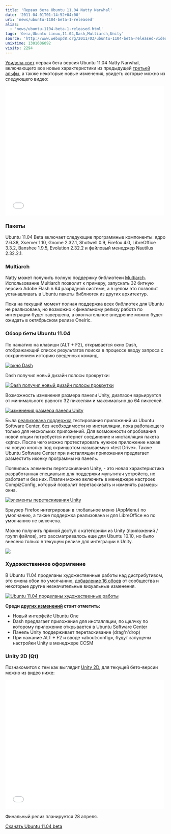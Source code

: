 ```yaml
---
title: 'Первая бета Ubuntu 11.04 Natty Narwhal'
date: '2011-04-01T01:14:52+04:00'
uri: 'news/ubuntu-1104-beta-1-released'
alias: 
  - 'news/ubuntu-1104-beta-1-released.html'
tags: 'бета,Ubuntu Linux,11.04,Dash,Multiarch,Unity'
source: 'http://www.webupd8.org/2011/03/ubuntu-1104-beta-released-video.html'
unixtime: 1301606092
visits: 2294
---
```

[Увидела свет](http://releases.ubuntu.com/11.04) первая бета версия Ubuntu 11.04 Natty Narwhal, включающего все новые характеристики из предыдущей [третьей альфы](news/ubuntu-natty-narwhal-11-04-alpha-3), а также некоторые новые изменения, увидеть которые можно из следующего видео:

<iframe title="YouTube video player" width="500" height="405" src="//www.youtube.com/embed/dOPOGqHuya4" frameborder="0" allowfullscreen=""></iframe>

### Пакеты

Ubuntu 11.04 Beta включает cледующие программные компоненты: ядро 2.6.38, Xserver 1.10, Gnome 2.32.1, Shotwell 0.9, Firefox 4.0, LibreOffice 3.3.2, Banshee 1.9.5, Evolution 2.32.2 и файловый менеджер Nautilus 2.32.2.1.

### Multiarch

Natty может получить полную поддержку библиотеки [Multiarch](https://lists.ubuntu.com/archives/ubuntu-devel/2011-March/032750.html). Использование Multiarch позволит к примеру, запускать 32 битную версию Adobe Flash в 64 разрядной системе, а в целом это позволит устанавливать в Ubuntu пакеты библиотек из других архитектур.

Пока на текущий момент полная поддержка всех библиотек для Ubuntu не реализована, но возможно к финальному релизу работа по интеграции будет завершена, а окончательное внедрение можно будет ожидать в октябрьском релизе Oneiric.

### Обзор беты Ubuntu 11.04

По нажатию на клавиши (ALT + F2), открывается окно Dash, отображающий список результатов поиска в процессе вводу запроса с сохранением историю введенных команд.

[![окно Dash](img/2011/04/01/01-00/alt-5578291138-o.jpg)](img/2011/04/01/01-00/alt-5578291138-o.jpg)

Dash получил новый дизайн полосы прокрутки:

[![Dash получил новый дизайн полосы прокрутки](img/2011/04/01/01-00/ubuntu1104-d-5577704523-o.jpg)](img/2011/04/01/01-00/ubuntu1104-d-5577704523-o.jpg)

Возможность изменения размера панели Unity, диапазон варьируется от минимального равного 32 пикселям и максимально до 64 пикселей.

[![изменения размера панели Unity](img/2011/04/01/01-00/unity-launcher-resizable-5578290500-o.jpg)](img/2011/04/01/01-00/unity-launcher-resizable-5578290500-o.jpg)

Была [реализована поддержка](news/ubuntu-software-center-test-apps) тестирования приложений из Ubuntu Software Center, без необходимости их инсталляции, пока работающего только для нескольких приложений. Для возможности опробования новой опции потребуется интернет соединение и инсталляция пакета «qtnx». После чего можно протестировать нужное приложение нажав на новую кнопку под скриншотом называемую «test Drive». Также Ubuntu Software Center при инсталляции приложения предлагает разместить иконку программы на панель.

Появились элементы перетаскивания Unity, - это новая характеристика разработанная специально для поддержки мультитач устройств, но работает и без них. Плагин можно включить в менеджере настроек CompizConfig, который позволит перетаскивать и изменять размеры окна.

[![элементы перетаскивания Unity](img/2011/04/01/01-00/ubuntu1104-c-5577704379-o.jpg)](img/2011/04/01/01-00/ubuntu1104-c-5577704379-o.jpg)

Браузер Firefox интегрирован в глобальное меню (AppMenu) по умолчанию, а также поддержка реализована и для LibreOffice но по умолчанию не включена.

Можно получить прямой доступ к категориям из Unity (приложений / групп файлов), это рассматривалось еще для Ubuntu 10.10, но было внесено только в текущем релизе для интеграции в Unity.

[![](img/2011/04/01/01-00/cat-5577704611-o.jpg)](img/2011/04/01/01-00/cat-5577704611-o.jpg)

### Художественное оформление

В Ubuntu 11.04 проделаны художественные работы над дистрибутивом, это смена обои по умолчанию, [добавление 16 обоев](news/ubuntu-1104-brend-wallpapers) от сообщества и некоторые другие незначительные визуальные изменения.

[![Ubuntu 11.04 проделаны художественные работы](img/2011/04/01/01-00/tri-narwhal-by-momez-5556138079-o.jpg)](img/2011/04/01/01-00/tri-narwhal-by-momez-5556138079-o.jpg)

**Среди [других изменений](news/unity-364-ubuntu-11-04) стоит отметить:**

*   Новый интерфейс Ubuntu One
*   Dash предлагает приложения для инсталляции, по щелчку по которому приложение открывается в Ubuntu Software Center
*   Панель Unity поддерживает перетаскивание (drag'n'drop)
*   При нажание ALT + F2 и вводе «about:config», будут запущены настройки Unity в менеджере CCSM

### Unity 2D (Qt)

Познакомится с тем как выглядит [Unity 2D](news/unity-2d-ubuntu-11-04), для текущей бето-версии можно из видео ниже:

<iframe title="YouTube video player" width="500" height="405" src="//www.youtube.com/embed/kNYuSrkW_g0" frameborder="0" allowfullscreen=""></iframe>

Финальный релиз планируется 28 апреля.

[Скачать Ubuntu 11.04 beta](http://releases.ubuntu.com/11.04)
